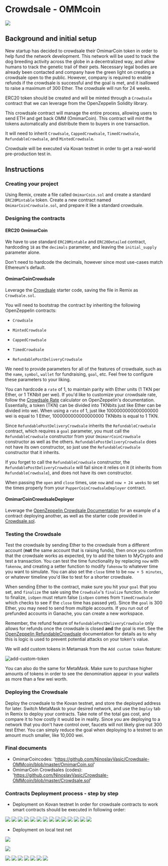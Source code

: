 # Crowdsale - OMMcoin

![](https://github.com/NinoslavVasic/Crowdsale-OMMcoin/blob/master/screenshots/crowdsale_image.png)

## Background and initial setup

New startup has decided to crowdsale their OmimarCoin token in order to help fund the network development.
This network will be used to track the dog breeding activity across the globe in a decentralized way, and allow humans to track the genetic trail of their pets. 
Necessary legal bodies are already been contacted and company have the green light on creating a crowdsale open to the public. 
However, company is required to enable refunds if the crowdsale is successful and the goal is met, and it isallowed to raise a maximum of 300 Ether. The crowdsale will run for 24 weeks.

ERC20 token  should be created  and will be minted through a `Crowdsale` contract that we can leverage from the OpenZeppelin Solidity library.

This crowdsale contract will manage the entire process, allowing users to send ETH and get back OMM (OmimarCoin).
This contract will mint the tokens automatically and distribute them to buyers in one transaction.

It will need to inherit `Crowdsale`, `CappedCrowdsale`, `TimedCrowdsale`, `RefundableCrowdsale`, and `MintedCrowdsale`.

Crowdsale will be executed via  Kovan testnet in order to get a real-world pre-production test in.

## Instructions

### Creating your project

Using Remix, create a file called `OmimarCoin.sol` and create a standard `ERC20Mintable` token. 
Create a new contract named `OmimarCoinCrowdsale.sol`, and prepare it like a standard crowdsale.

### Designing the contracts

#### ERC20 OmimarCoin

We have to use standard `ERC20Mintable` and `ERC20Detailed` contract, hardcoding `18` as the `decimals` parameter, and leaving the `initial_supply` parameter alone.

Don't need to hardcode the decimals, however since most use-cases match Ethereum's default.


#### OmimarCoinCrowdsale

Leverage the [Crowdsale](../Starter-Code/Crowdsale.sol) starter code, saving the file in Remix as `Crowdsale.sol`.

You will need to bootstrap the contract by inheriting the following OpenZeppelin contracts:

* `Crowdsale`

* `MintedCrowdsale`

* `CappedCrowdsale`

* `TimedCrowdsale`

* `RefundablePostDeliveryCrowdsale`

We need to provide parameters for all of the features of crowdsale, such as the `name`, `symbol`, `wallet` for fundraising, `goal`, etc. Feel free to configure these parameters to your liking.

You can hardcode a `rate` of 1, to maintain parity with Ether units (1 TKN per Ether, or 1 TKNbit per wei). If you'd like to customize your crowdsale rate, follow the [Crowdsale Rate](https://docs.openzeppelin.com/contracts/2.x/crowdsales#crowdsale-rate) calculator on OpenZeppelin's documentation. Essentially, a token (TKN) can be divided into TKNbits just like Ether can be divided into wei. When using a `rate` of 1, just like 1000000000000000000 wei is equal to 1 Ether, 1000000000000000000 TKNbits is equal to 1 TKN.

Since `RefundablePostDeliveryCrowdsale` inherits the `RefundableCrowdsale` contract, which requires a `goal` parameter, you must call the `RefundableCrowdsale` constructor from your `OmimarrCoinCrowdsale` constructor as well as the others. `RefundablePostDeliveryCrowdsale` does not have its own constructor, so just use the `RefundableCrowdsale` constructor that it inherits.

If you forget to call the `RefundableCrowdsale` constructor, the `RefundablePostDeliveryCrowdsale` will fail since it relies on it (it inherits from `RefundableCrowdsale`), and does not have its own constructor.

When passing the `open` and `close` times, use `now` and `now + 24 weeks` to set the times properly from your `PupperCoinCrowdsaleDeployer` contract.

#### OmimarCoinCrowdsaleDeployer

Leverage the [OpenZeppelin Crowdsale Documentation](https://docs.openzeppelin.com/contracts/2.x/crowdsales) for an example of a contract deploying another, as well as the starter code provided in [Crowdsale.sol](../Starter-Code/Crowdsale.sol).

### Testing the Crowdsale

Test the crowdsale by sending Ether to the crowdsale from a different account (**not** the same account that is raising funds), then once you confirm that the crowdsale works as expected, try to add the token to MyCrypto and test a transaction. You can test the time functionality by replacing `now` with `fakenow`, and creating a setter function to modify `fakenow` to whatever time you want to simulate. You can also set the `close` time to be `now + 5 minutes`, or whatever timeline you'd like to test for a shorter crowdsale.

When sending Ether to the contract, make sure you hit your `goal` that you set, and `finalize` the sale using the `Crowdsale`'s `finalize` function. In order to finalize, `isOpen` must return false (`isOpen` comes from `TimedCrowdsale` which checks to see if the `close` time has passed yet). Since the `goal` is 300 Ether, you may need to send from multiple accounts. If you run out of prefunded accounts in Ganache, you can create a new workspace.

Remember, the refund feature of `RefundablePostDeliveryCrowdsale` only allows for refunds once the crowdsale is closed **and** the goal is met. See the [OpenZeppelin RefundableCrowdsale](https://docs.openzeppelin.com/contracts/2.x/api/crowdsale#RefundableCrowdsale) documentation for details as to why this is logic is used to prevent potential attacks on your token's value.

We will add custom tokens in Metamask from the `Add custom token` feature:

![add-custom-token](https://i.imgur.com/p1wwXQ9.png)

You can also do the same for MetaMask. Make sure to purchase higher amounts of tokens in order to see the denomination appear in your wallets as more than a few wei worth.

### Deploying the Crowdsale

Deploy the crowdsale to the Kovan testnet, and store the deployed address for later. Switch MetaMask to your desired network, and use the `Deploy` tab in Remix to deploy your contracts. Take note of the total gas cost, and compare it to how costly it would be in reality. Since you are deploying to a network that you don't have control over, faucets will not likely give out 300 test Ether. You can simply reduce the goal when deploying to a testnet to an amount much smaller, like 10,000 wei.


### Final documents 

*  OmimarCoincodes: 'https://github.com/NinoslavVasic/Crowdsale-OMMcoin/blob/master/OmimarCoin.sol'
* OmimarCoin Crowdsales (codes): 'https://github.com/NinoslavVasic/Crowdsale-OMMcoin/blob/master/Crowdsale.sol'

### Contracts Deployment process - step by step

* Deployment on Kovan testnet
In order for crowdsale contracts to work smart contracts should be executed in following order:

![](https://github.com/NinoslavVasic/Crowdsale-OMMcoin/blob/master/screenshots/01-OmimarCoin_deployment.PNG)
![](https://github.com/NinoslavVasic/Crowdsale-OMMcoin/blob/master/screenshots/02-OmimarCoin-deployed-confirmation.PNG)
![](https://github.com/NinoslavVasic/Crowdsale-OMMcoin/blob/master/screenshots/03-OmimarCoinSaleDeployer.PNG)
![](hhttps://github.com/NinoslavVasic/Crowdsale-OMMcoin/blob/master/screenshots/04-OmimarCoinSaleDeployer-confirmation.PNG)
![](https://github.com/NinoslavVasic/Crowdsale-OMMcoin/blob/master/screenshots/05-OmimarCoinSale-depl.PNG)
![](https://github.com/NinoslavVasic/Crowdsale-OMMcoin/blob/master/screenshots/06-OmimarCoin-depl.PNG)
![](https://github.com/NinoslavVasic/Crowdsale-OMMcoin/blob/master/screenshots/07-OmimarCoin-getter_fn.PNG)
![](https://github.com/NinoslavVasic/Crowdsale-OMMcoin/blob/master/screenshots/08-OmimarCoin-buyingcoins.PNG)
![](https://github.com/NinoslavVasic/Crowdsale-OMMcoin/blob/master/screenshots/09-OmimarCoin-buyingcoins_conf.PNG)
![](https://github.com/NinoslavVasic/Crowdsale-OMMcoin/blob/master/screenshots/10-add_token.PNG)
![](https://github.com/NinoslavVasic/Crowdsale-OMMcoin/blob/master/screenshots/11-added_OMM_token.PNG)
![](https://github.com/NinoslavVasic/Crowdsale-OMMcoin/blob/master/screenshots/12-metamask_wallet.PNG)
![](https://github.com/NinoslavVasic/Crowdsale-OMMcoin/blob/master/screenshots/14-buyOMM.PNG)
![](https://github.com/NinoslavVasic/Crowdsale-OMMcoin/blob/master/screenshots/15-wallet_balance.PNG)


* Deployment on local test net

![](https://github.com/NinoslavVasic/Crowdsale-OMMcoin/blob/master/screenshots/16-OmimarCoin_deployment-localnetwork.PNG)

![](https://github.com/NinoslavVasic/Crowdsale-OMMcoin/blob/master/screenshots/17-OmimarCoinSale-depl.PNG)

![](https://github.com/NinoslavVasic/Crowdsale-OMMcoin/blob/master/screenshots/18-OmimarCoin-depl.PNG)
![](https://github.com/NinoslavVasic/Crowdsale-OMMcoin/blob/master/screenshots/19-buying_OMM.PNG)
![](https://github.com/NinoslavVasic/Crowdsale-OMMcoin/blob/master/screenshots/20-OMM-buy-conf.PNG)
![](https://github.com/NinoslavVasic/Crowdsale-OMMcoin/blob/master/screenshots/21-new-buyOMM.PNG)
![](https://github.com/NinoslavVasic/Crowdsale-OMMcoin/blob/master/screenshots/22-cap_reached.PNG)
![](https://github.com/NinoslavVasic/Crowdsale-OMMcoin/blob/master/screenshots/23-claim_refund.PNG)
![](https://github.com/NinoslavVasic/Crowdsale-OMMcoin/blob/master/screenshots/crowdsale_image.png)

